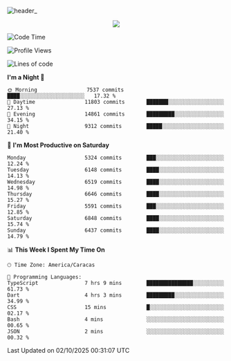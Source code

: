 ![header_](https://github.com/user-attachments/assets/4010d822-ccdc-4198-b608-18c773338d18)


<p align="center">
  <a href="http://www.github.com/thevacs">
    <img src="https://github-readme-streak-stats.herokuapp.com/?user=thevacs&stroke=ffffff&background=1c1917&ring=0891b2&fire=0891b2&currStreakNum=ffffff&currStreakLabel=0891b2&sideNums=ffffff&sideLabels=ffffff&dates=ffffff&hide_border=true" />
  </a>
</p>

<!--START_SECTION:waka-->
![Code Time](http://img.shields.io/badge/Code%20Time-3%2C666%20hrs%209%20mins-blue)

![Profile Views](http://img.shields.io/badge/Profile%20Views-1-blue)

![Lines of code](https://img.shields.io/badge/From%20Hello%20World%20I%27ve%20Written-8.4%20million%20lines%20of%20code-blue)

**I'm a Night 🦉** 

```text
🌞 Morning                7537 commits        ████░░░░░░░░░░░░░░░░░░░░░   17.32 % 
🌆 Daytime                11803 commits       ███████░░░░░░░░░░░░░░░░░░   27.13 % 
🌃 Evening                14861 commits       █████████░░░░░░░░░░░░░░░░   34.15 % 
🌙 Night                  9312 commits        █████░░░░░░░░░░░░░░░░░░░░   21.40 % 
```
📅 **I'm Most Productive on Saturday** 

```text
Monday                   5324 commits        ███░░░░░░░░░░░░░░░░░░░░░░   12.24 % 
Tuesday                  6148 commits        ████░░░░░░░░░░░░░░░░░░░░░   14.13 % 
Wednesday                6519 commits        ████░░░░░░░░░░░░░░░░░░░░░   14.98 % 
Thursday                 6646 commits        ████░░░░░░░░░░░░░░░░░░░░░   15.27 % 
Friday                   5591 commits        ███░░░░░░░░░░░░░░░░░░░░░░   12.85 % 
Saturday                 6848 commits        ████░░░░░░░░░░░░░░░░░░░░░   15.74 % 
Sunday                   6437 commits        ████░░░░░░░░░░░░░░░░░░░░░   14.79 % 
```


📊 **This Week I Spent My Time On** 

```text
🕑︎ Time Zone: America/Caracas

💬 Programming Languages: 
TypeScript               7 hrs 9 mins        ███████████████░░░░░░░░░░   61.73 % 
Dart                     4 hrs 3 mins        █████████░░░░░░░░░░░░░░░░   34.99 % 
CSS                      15 mins             █░░░░░░░░░░░░░░░░░░░░░░░░   02.17 % 
Bash                     4 mins              ░░░░░░░░░░░░░░░░░░░░░░░░░   00.65 % 
JSON                     2 mins              ░░░░░░░░░░░░░░░░░░░░░░░░░   00.32 % 
```


 Last Updated on 02/10/2025 00:31:07 UTC
<!--END_SECTION:waka-->
